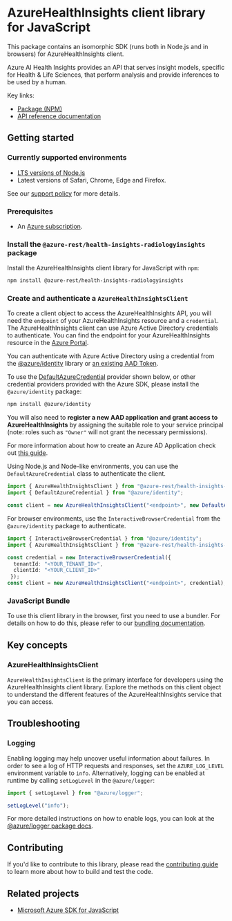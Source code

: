 # AzureHealthInsights client library for JavaScript

This package contains an isomorphic SDK (runs both in Node.js and in browsers) for AzureHealthInsights client.

Azure AI Health Insights provides an API that serves insight models, specific for Health & Life Sciences, that perform analysis and provide inferences to be used by a human.

Key links:

- [Package (NPM)](https://www.npmjs.com/package/@azure-rest/health-insights-radiologyinsights)
- [API reference documentation](https://learn.microsoft.com/javascript/api/@azure-rest/health-insights-radiologyinsights?view=azure-node-preview)

## Getting started

### Currently supported environments

- [LTS versions of Node.js](https://github.com/nodejs/release#release-schedule)
- Latest versions of Safari, Chrome, Edge and Firefox.

See our [support policy](https://github.com/Azure/azure-sdk-for-js/blob/main/SUPPORT.md) for more details.

### Prerequisites

- An [Azure subscription][azure_sub].

### Install the `@azure-rest/health-insights-radiologyinsights` package

Install the AzureHealthInsights client library for JavaScript with `npm`:

```bash
npm install @azure-rest/health-insights-radiologyinsights
```

### Create and authenticate a `AzureHealthInsightsClient`

To create a client object to access the AzureHealthInsights API, you will need the `endpoint` of your AzureHealthInsights resource and a `credential`. The AzureHealthInsights client can use Azure Active Directory credentials to authenticate.
You can find the endpoint for your AzureHealthInsights resource in the [Azure Portal][azure_portal].

You can authenticate with Azure Active Directory using a credential from the [@azure/identity][azure_identity] library or [an existing AAD Token](https://github.com/Azure/azure-sdk-for-js/blob/master/sdk/identity/identity/samples/AzureIdentityExamples.md#authenticating-with-a-pre-fetched-access-token).

To use the [DefaultAzureCredential][defaultazurecredential] provider shown below, or other credential providers provided with the Azure SDK, please install the `@azure/identity` package:

```bash
npm install @azure/identity
```

You will also need to **register a new AAD application and grant access to AzureHealthInsights** by assigning the suitable role to your service principal (note: roles such as `"Owner"` will not grant the necessary permissions).

For more information about how to create an Azure AD Application check out [this guide](https://learn.microsoft.com/azure/active-directory/develop/howto-create-service-principal-portal).

Using Node.js and Node-like environments, you can use the `DefaultAzureCredential` class to authenticate the client.

```ts 
import { AzureHealthInsightsClient } from "@azure-rest/health-insights-radiologyinsights";
import { DefaultAzureCredential } from "@azure/identity";

const client = new AzureHealthInsightsClient("<endpoint>", new DefaultAzureCredential());
```

For browser environments, use the `InteractiveBrowserCredential` from the `@azure/identity` package to authenticate.

```ts 
import { InteractiveBrowserCredential } from "@azure/identity";
import { AzureHealthInsightsClient } from "@azure-rest/health-insights-radiologyinsights";

const credential = new InteractiveBrowserCredential({
  tenantId: "<YOUR_TENANT_ID>",
  clientId: "<YOUR_CLIENT_ID>"
 });
const client = new AzureHealthInsightsClient("<endpoint>", credential);
```


### JavaScript Bundle
To use this client library in the browser, first you need to use a bundler. For details on how to do this, please refer to our [bundling documentation](https://aka.ms/AzureSDKBundling).

## Key concepts

### AzureHealthInsightsClient

`AzureHealthInsightsClient` is the primary interface for developers using the AzureHealthInsights client library. Explore the methods on this client object to understand the different features of the AzureHealthInsights service that you can access.

## Troubleshooting

### Logging

Enabling logging may help uncover useful information about failures. In order to see a log of HTTP requests and responses, set the `AZURE_LOG_LEVEL` environment variable to `info`. Alternatively, logging can be enabled at runtime by calling `setLogLevel` in the `@azure/logger`:

```ts 
import { setLogLevel } from "@azure/logger";

setLogLevel("info");
```

For more detailed instructions on how to enable logs, you can look at the [@azure/logger package docs](https://github.com/Azure/azure-sdk-for-js/tree/main/sdk/core/logger).


## Contributing

If you'd like to contribute to this library, please read the [contributing guide](https://github.com/Azure/azure-sdk-for-js/blob/main/CONTRIBUTING.md) to learn more about how to build and test the code.

## Related projects

- [Microsoft Azure SDK for JavaScript](https://github.com/Azure/azure-sdk-for-js)

[azure_sub]: https://azure.microsoft.com/free/
[azure_portal]: https://portal.azure.com
[azure_identity]: https://github.com/Azure/azure-sdk-for-js/tree/main/sdk/identity/identity
[defaultazurecredential]: https://github.com/Azure/azure-sdk-for-js/tree/main/sdk/identity/identity#defaultazurecredential
